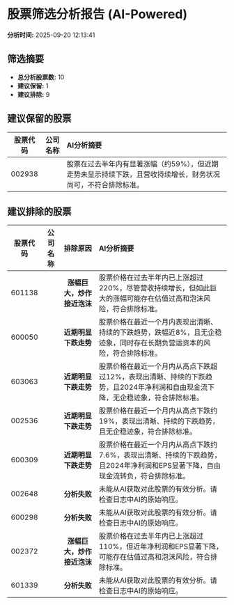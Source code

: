 # 股票筛选分析报告 (AI-Powered)

**分析时间:** 2025-09-20 12:13:41

## 筛选摘要

- **总分析股票数:** 10
- **建议保留:** 1
- **建议排除:** 9

## 建议保留的股票

| 股票代码 | 公司名称 | AI分析摘要 |
|:---:|:---:|:---|
| 002938 |  | 股票在过去半年内有显著涨幅（约59%），但近期走势未显示持续下跌，且营收持续增长，财务状况尚可，不符合排除标准。 |

## 建议排除的股票

| 股票代码 | 公司名称 | 排除原因 | AI分析摘要 |
|:---:|:---:|:---:|:---|
| 601138 |  | **涨幅巨大，炒作接近泡沫** | 股票价格在过去半年内已上涨超过220%，尽管营收持续增长，但如此巨大的涨幅可能存在估值过高和泡沫风险，符合排除标准。 |
| 600050 |  | **近期明显下跌走势** | 股票价格在最近一个月内表现出清晰、持续的下跌趋势，跌幅近8%，且无企稳迹象，同时存在长期负营运资本的风险，符合排除标准。 |
| 603063 |  | **近期明显下跌走势** | 股票价格在最近一个月内从高点下跌超过12%，表现出清晰、持续的下跌趋势，且2024年净利润和自由现金流下降，无企稳迹象，符合排除标准。 |
| 002536 |  | **近期明显下跌走势** | 股票价格在最近一个月内从高点下跌约19%，表现出清晰、持续的下跌趋势，且无企稳迹象，符合排除标准。 |
| 600309 |  | **近期明显下跌走势** | 股票价格在最近一个月内从高点下跌约7.6%，表现出清晰、持续的下跌趋势，且2024年净利润和EPS显著下降，自由现金流转负，符合排除标准。 |
| 002648 |  | **分析失败** | 未能从AI获取对此股票的有效分析。请检查日志中AI的原始响应。 |
| 600298 |  | **分析失败** | 未能从AI获取对此股票的有效分析。请检查日志中AI的原始响应。 |
| 002372 |  | **涨幅巨大，炒作接近泡沫** | 股票价格在过去半年内已上涨超过110%，但近年净利润和EPS显著下降，可能存在估值过高和泡沫风险，符合排除标准。 |
| 601339 |  | **分析失败** | 未能从AI获取对此股票的有效分析。请检查日志中AI的原始响应。 |
